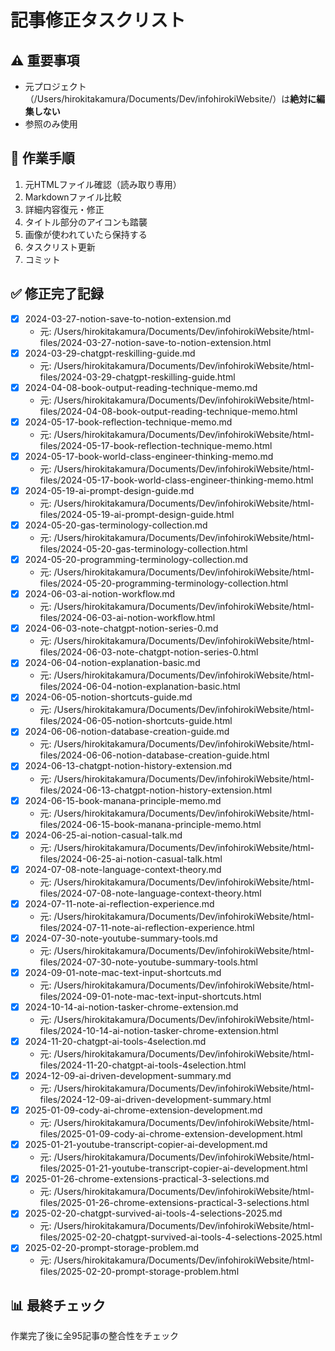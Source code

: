# 記事修正タスクリスト

## ⚠️ 重要事項
- 元プロジェクト（/Users/hirokitakamura/Documents/Dev/infohirokiWebsite/）は**絶対に編集しない**
- 参照のみ使用

## 🔄 作業手順
1. 元HTMLファイル確認（読み取り専用）
2. Markdownファイル比較
3. 詳細内容復元・修正
4. タイトル部分のアイコンも踏襲
5. 画像が使われていたら保持する
6. タスクリスト更新
7. コミット

## ✅ 修正完了記録
- [x] 2024-03-27-notion-save-to-notion-extension.md
  - 元: /Users/hirokitakamura/Documents/Dev/infohirokiWebsite/html-files/2024-03-27-notion-save-to-notion-extension.html
- [x] 2024-03-29-chatgpt-reskilling-guide.md
  - 元: /Users/hirokitakamura/Documents/Dev/infohirokiWebsite/html-files/2024-03-29-chatgpt-reskilling-guide.html
- [x] 2024-04-08-book-output-reading-technique-memo.md
  - 元: /Users/hirokitakamura/Documents/Dev/infohirokiWebsite/html-files/2024-04-08-book-output-reading-technique-memo.html
- [x] 2024-05-17-book-reflection-technique-memo.md
  - 元: /Users/hirokitakamura/Documents/Dev/infohirokiWebsite/html-files/2024-05-17-book-reflection-technique-memo.html
- [x] 2024-05-17-book-world-class-engineer-thinking-memo.md
  - 元: /Users/hirokitakamura/Documents/Dev/infohirokiWebsite/html-files/2024-05-17-book-world-class-engineer-thinking-memo.html
- [x] 2024-05-19-ai-prompt-design-guide.md
  - 元: /Users/hirokitakamura/Documents/Dev/infohirokiWebsite/html-files/2024-05-19-ai-prompt-design-guide.html
- [x] 2024-05-20-gas-terminology-collection.md
  - 元: /Users/hirokitakamura/Documents/Dev/infohirokiWebsite/html-files/2024-05-20-gas-terminology-collection.html
- [x] 2024-05-20-programming-terminology-collection.md
  - 元: /Users/hirokitakamura/Documents/Dev/infohirokiWebsite/html-files/2024-05-20-programming-terminology-collection.html
- [x] 2024-06-03-ai-notion-workflow.md
  - 元: /Users/hirokitakamura/Documents/Dev/infohirokiWebsite/html-files/2024-06-03-ai-notion-workflow.html
- [x] 2024-06-03-note-chatgpt-notion-series-0.md
  - 元: /Users/hirokitakamura/Documents/Dev/infohirokiWebsite/html-files/2024-06-03-note-chatgpt-notion-series-0.html
- [x] 2024-06-04-notion-explanation-basic.md
  - 元: /Users/hirokitakamura/Documents/Dev/infohirokiWebsite/html-files/2024-06-04-notion-explanation-basic.html
- [x] 2024-06-05-notion-shortcuts-guide.md
  - 元: /Users/hirokitakamura/Documents/Dev/infohirokiWebsite/html-files/2024-06-05-notion-shortcuts-guide.html
- [x] 2024-06-06-notion-database-creation-guide.md
  - 元: /Users/hirokitakamura/Documents/Dev/infohirokiWebsite/html-files/2024-06-06-notion-database-creation-guide.html
- [x] 2024-06-13-chatgpt-notion-history-extension.md
  - 元: /Users/hirokitakamura/Documents/Dev/infohirokiWebsite/html-files/2024-06-13-chatgpt-notion-history-extension.html
- [x] 2024-06-15-book-manana-principle-memo.md
  - 元: /Users/hirokitakamura/Documents/Dev/infohirokiWebsite/html-files/2024-06-15-book-manana-principle-memo.html
- [x] 2024-06-25-ai-notion-casual-talk.md
  - 元: /Users/hirokitakamura/Documents/Dev/infohirokiWebsite/html-files/2024-06-25-ai-notion-casual-talk.html
- [x] 2024-07-08-note-language-context-theory.md
  - 元: /Users/hirokitakamura/Documents/Dev/infohirokiWebsite/html-files/2024-07-08-note-language-context-theory.html
- [x] 2024-07-11-note-ai-reflection-experience.md
  - 元: /Users/hirokitakamura/Documents/Dev/infohirokiWebsite/html-files/2024-07-11-note-ai-reflection-experience.html
- [x] 2024-07-30-note-youtube-summary-tools.md
  - 元: /Users/hirokitakamura/Documents/Dev/infohirokiWebsite/html-files/2024-07-30-note-youtube-summary-tools.html
- [x] 2024-09-01-note-mac-text-input-shortcuts.md
  - 元: /Users/hirokitakamura/Documents/Dev/infohirokiWebsite/html-files/2024-09-01-note-mac-text-input-shortcuts.html
- [x] 2024-10-14-ai-notion-tasker-chrome-extension.md
  - 元: /Users/hirokitakamura/Documents/Dev/infohirokiWebsite/html-files/2024-10-14-ai-notion-tasker-chrome-extension.html
- [x] 2024-11-20-chatgpt-ai-tools-4selection.md
  - 元: /Users/hirokitakamura/Documents/Dev/infohirokiWebsite/html-files/2024-11-20-chatgpt-ai-tools-4selection.html
- [x] 2024-12-09-ai-driven-development-summary.md
  - 元: /Users/hirokitakamura/Documents/Dev/infohirokiWebsite/html-files/2024-12-09-ai-driven-development-summary.html
- [x] 2025-01-09-cody-ai-chrome-extension-development.md
  - 元: /Users/hirokitakamura/Documents/Dev/infohirokiWebsite/html-files/2025-01-09-cody-ai-chrome-extension-development.html
- [x] 2025-01-21-youtube-transcript-copier-ai-development.md
  - 元: /Users/hirokitakamura/Documents/Dev/infohirokiWebsite/html-files/2025-01-21-youtube-transcript-copier-ai-development.html
- [x] 2025-01-26-chrome-extensions-practical-3-selections.md
  - 元: /Users/hirokitakamura/Documents/Dev/infohirokiWebsite/html-files/2025-01-26-chrome-extensions-practical-3-selections.html
- [x] 2025-02-20-chatgpt-survived-ai-tools-4-selections-2025.md
  - 元: /Users/hirokitakamura/Documents/Dev/infohirokiWebsite/html-files/2025-02-20-chatgpt-survived-ai-tools-4-selections-2025.html
- [x] 2025-02-20-prompt-storage-problem.md
  - 元: /Users/hirokitakamura/Documents/Dev/infohirokiWebsite/html-files/2025-02-20-prompt-storage-problem.html

## 📊 最終チェック
作業完了後に全95記事の整合性をチェック